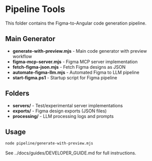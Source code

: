 # Pipeline Tools

This folder contains the Figma-to-Angular code generation pipeline.

## Main Generator

- **generate-with-preview.mjs** - Main code generator with preview workflow
- **figma-mcp-server.mjs** - Figma MCP server implementation  
- **fetch-figma-json.mjs** - Fetch Figma designs as JSON
- **automate-figma-llm.mjs** - Automated Figma to LLM pipeline
- **start-figma.ps1** - Startup script for Figma pipeline

## Folders

- **servers/** - Test/experimental server implementations
- **exports/** - Figma design exports (JSON files)
- **processing/** - LLM processing logs and prompts

## Usage

```bash
node pipeline/generate-with-preview.mjs
```

See ../docs/guides/DEVELOPER_GUIDE.md for full instructions.
